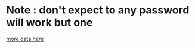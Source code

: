 # Note : don't expect to any password will work but one 

[more data here](https://pastebin.com/SZyWzNex)
